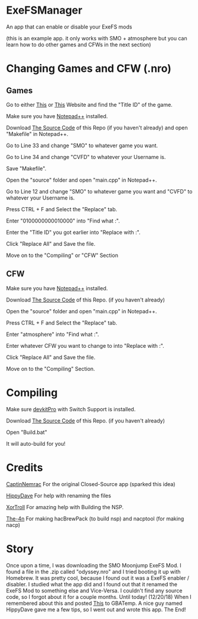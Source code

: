 # ExeFSManager
An app that can enable or disable your ExeFS mods

(this is an example app. it only works with SMO + atmosphere but you can learn how to do other games and CFWs in the next section)

# Changing Games and CFW (.nro)

## Games
Go to either [This](https://switchbrew.org/wiki/Title_list/Games) or [This](http://nswdb.com/) Website and find the "Title ID" of the game.

Make sure you have [Notepad++](https://notepad-plus-plus.org/) installed.

Download [The Source Code](https://github.com/CVFireDragon/ExeFS-Manager/archive/master.zip) of this Repo (if you haven't already) and open "Makefile" in Notepad++.

Go to Line 33 and change "SMO" to whatever game you want.

Go to Line 34 and change "CVFD" to whatever your Username is.

Save "Makefile".

Open the "source" folder and open "main.cpp" in Notepad++.

Go to Line 12 and change "SMO" to whatever game you want and "CVFD" to whatever your Username is.

Press CTRL + F and Select the "Replace" tab.

Enter "0100000000010000" into "Find what :".

Enter the "Title ID" you got earlier into "Replace with :".

Click "Replace All" and Save the file.

Move on to the "Compiling" or "CFW" Section

## CFW
Make sure you have [Notepad++](https://notepad-plus-plus.org/) installed.

Download [The Source Code](https://github.com/CVFireDragon/ExeFS-Manager/archive/master.zip) of this Repo. (if you haven't already)

Open the "source" folder and open "main.cpp" in Notepad++.

Press CTRL + F and Select the "Replace" tab.

Enter "atmosphere" into "Find what :".

Enter whatever CFW you want to change to into "Replace with :".

Click "Replace All" and Save the file.

Move on to the "Compiling" Section.

# Compiling
Make sure [devkitPro](https://github.com/devkitPro/installer/releases) with Switch Support is installed.

Download [The Source Code](https://github.com/CVFireDragon/ExeFS-Manager/archive/master.zip) of this Repo. (if you haven't already)

Open "Build.bat"

It will auto-build for you!

# Credits
[CaptinNemrac](https://github.com/CaptinNemrac) For the original Closed-Source app (sparked this idea)

[HippyDave](https://gbatemp.net/threads/how-can-i-rename-a-specific-file-with-homebrew.526737/) For help with renaming the files

[XorTroll](https://github.com/XorTroll) For amazing help with Building the NSP.

[The-4n](https://github.com/The-4n) For making hacBrewPack (to build nsp) and nacptool (for making nacp)

# Story
Once upon a time, I was downloading the SMO Moonjump ExeFS Mod. I found a file in the .zip called "odyssey.nro" and I tried booting it up with Homebrew. It was pretty cool, because I found out it was a ExeFS enabler / disabler. I studied what the app did and I found out that it renamed the ExeFS Mod to something else and Vice-Versa. I couldn't find any source code, so I forgot about it for a couple months. Until today! (12/20/18) When I remembered about this and posted [This](https://gbatemp.net/threads/how-can-i-rename-a-specific-file-with-homebrew.526737/) to GBATemp. A nice guy named HippyDave gave me a few tips, so I went out and wrote this app. The End!
